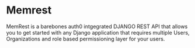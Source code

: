 # Memrest
MemRest is a barebones auth0 intgegrated DJANGO REST API that allows you to get started with any Django application that requires multiple Users, Organizations and role based permissioning layer for your users. 
